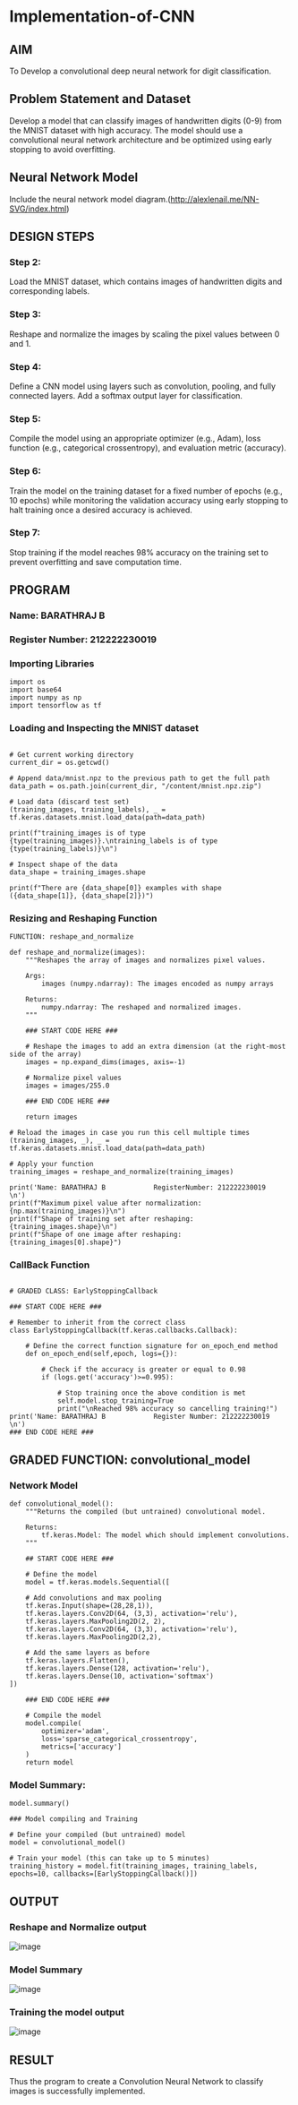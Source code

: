 # Implementation-of-CNN

## AIM

To Develop a convolutional deep neural network for digit classification.

## Problem Statement and Dataset
Develop a model that can classify images of handwritten digits (0-9) from the MNIST dataset with high accuracy. The model should use a convolutional 
neural network architecture and be optimized using early stopping to avoid overfitting.

## Neural Network Model


Include the neural network model diagram.(http://alexlenail.me/NN-SVG/index.html)

## DESIGN STEPS

### Step 2:
Load the MNIST dataset, which contains images of handwritten digits and corresponding labels.

### Step 3:
Reshape and normalize the images by scaling the pixel values between 0 and 1.

### Step 4:
Define a CNN model using layers such as convolution, pooling, and fully connected layers. Add a softmax output layer for classification.

### Step 5:
Compile the model using an appropriate optimizer (e.g., Adam), loss function (e.g., categorical crossentropy), and evaluation metric (accuracy).

### Step 6:
Train the model on the training dataset for a fixed number of epochs (e.g., 10 epochs) while monitoring the validation accuracy using early 
stopping to halt training once a desired accuracy is achieved.

### Step 7:
Stop training if the model reaches 98% accuracy on the training set to prevent overfitting and save computation time.


## PROGRAM

### Name: BARATHRAJ B
### Register Number: 212222230019

### Importing Libraries
```
import os
import base64
import numpy as np
import tensorflow as tf
```
### Loading and Inspecting the MNIST dataset
```

# Get current working directory
current_dir = os.getcwd()

# Append data/mnist.npz to the previous path to get the full path
data_path = os.path.join(current_dir, "/content/mnist.npz.zip")

# Load data (discard test set)
(training_images, training_labels), _ = tf.keras.datasets.mnist.load_data(path=data_path)

print(f"training_images is of type {type(training_images)}.\ntraining_labels is of type {type(training_labels)}\n")

# Inspect shape of the data
data_shape = training_images.shape

print(f"There are {data_shape[0]} examples with shape ({data_shape[1]}, {data_shape[2]})")
```

### Resizing and Reshaping Function
```
FUNCTION: reshape_and_normalize

def reshape_and_normalize(images):
    """Reshapes the array of images and normalizes pixel values.

    Args:
        images (numpy.ndarray): The images encoded as numpy arrays

    Returns:
        numpy.ndarray: The reshaped and normalized images.
    """

    ### START CODE HERE ###

    # Reshape the images to add an extra dimension (at the right-most side of the array)
    images = np.expand_dims(images, axis=-1)

    # Normalize pixel values
    images = images/255.0

    ### END CODE HERE ###

    return images
```
```
# Reload the images in case you run this cell multiple times
(training_images, _), _ = tf.keras.datasets.mnist.load_data(path=data_path)

# Apply your function
training_images = reshape_and_normalize(training_images)

print('Name: BARATHRAJ B            RegisterNumber: 212222230019         \n')
print(f"Maximum pixel value after normalization: {np.max(training_images)}\n")
print(f"Shape of training set after reshaping: {training_images.shape}\n")
print(f"Shape of one image after reshaping: {training_images[0].shape}")
```
### CallBack Function
```

# GRADED CLASS: EarlyStoppingCallback

### START CODE HERE ###

# Remember to inherit from the correct class
class EarlyStoppingCallback(tf.keras.callbacks.Callback):

    # Define the correct function signature for on_epoch_end method
    def on_epoch_end(self,epoch, logs={}):

        # Check if the accuracy is greater or equal to 0.98
        if (logs.get('accuracy')>=0.995):

            # Stop training once the above condition is met
            self.model.stop_training=True
            print("\nReached 98% accuracy so cancelling training!")
print('Name: BARATHRAJ B            Register Number: 212222230019         \n')
### END CODE HERE ###
```
## GRADED FUNCTION: convolutional_model

### Network Model
```
def convolutional_model():
    """Returns the compiled (but untrained) convolutional model.

    Returns:
        tf.keras.Model: The model which should implement convolutions.
    """

    ## START CODE HERE ###

    # Define the model
    model = tf.keras.models.Sequential([

    # Add convolutions and max pooling
    tf.keras.Input(shape=(28,28,1)),
    tf.keras.layers.Conv2D(64, (3,3), activation='relu'),
    tf.keras.layers.MaxPooling2D(2, 2),
    tf.keras.layers.Conv2D(64, (3,3), activation='relu'),
    tf.keras.layers.MaxPooling2D(2,2),

    # Add the same layers as before
    tf.keras.layers.Flatten(),
    tf.keras.layers.Dense(128, activation='relu'),
    tf.keras.layers.Dense(10, activation='softmax')
])

    ### END CODE HERE ###

    # Compile the model
    model.compile(
		optimizer='adam',
		loss='sparse_categorical_crossentropy',
		metrics=['accuracy']
	)
    return model
```
### Model Summary:
```
model.summary()
```
```
### Model compiling and Training

# Define your compiled (but untrained) model
model = convolutional_model()

# Train your model (this can take up to 5 minutes)
training_history = model.fit(training_images, training_labels, epochs=10, callbacks=[EarlyStoppingCallback()])
```
## OUTPUT

### Reshape and Normalize output

![image](https://github.com/user-attachments/assets/cc6d3205-3bc6-40f8-8200-9d1c1e147b88)

### Model Summary
![image](https://github.com/user-attachments/assets/edb1aadd-0c0c-473e-9b22-90315b455c02)

### Training the model output

![image](https://github.com/user-attachments/assets/e65a5e5d-0cbc-439c-a5fe-b319e886b9d6)



## RESULT
Thus the program to create a Convolution Neural Network to classify images is successfully implemented.
